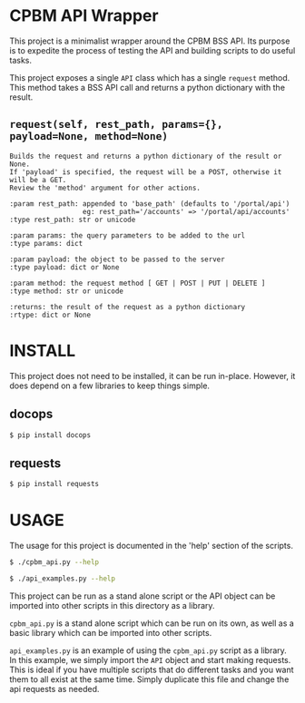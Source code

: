 CPBM API Wrapper
================
This project is a minimalist wrapper around the CPBM BSS API.  Its purpose is to expedite the process of testing the API and building scripts to do useful tasks.

This project exposes a single `API` class which has a single `request` method.  This method takes a BSS API call and returns a python dictionary with the result.

`request(self, rest_path, params={}, payload=None, method=None)`
----------------------------------------------------------------
``` sphinx
Builds the request and returns a python dictionary of the result or None.
If 'payload' is specified, the request will be a POST, otherwise it will be a GET. 
Review the 'method' argument for other actions.

:param rest_path: appended to 'base_path' (defaults to '/portal/api')
				  eg: rest_path='/accounts' => '/portal/api/accounts'
:type rest_path: str or unicode

:param params: the query parameters to be added to the url
:type params: dict

:param payload: the object to be passed to the server
:type payload: dict or None

:param method: the request method [ GET | POST | PUT | DELETE ]
:type method: str or unicode

:returns: the result of the request as a python dictionary
:rtype: dict or None
```


INSTALL
=======
This project does not need to be installed, it can be run in-place.  However, it does depend on a few libraries to keep things simple.

docops
------

``` bash
$ pip install docops
```

requests
--------

``` bash
$ pip install requests
```


USAGE
=====
The usage for this project is documented in the 'help' section of the scripts.

``` bash
$ ./cpbm_api.py --help
```

``` bash
$ ./api_examples.py --help
```

This project can be run as a stand alone script or the API object can be imported into other scripts in this directory as a library.

`cpbm_api.py` is a stand alone script which can be run on its own, as well as a basic library which can be imported into other scripts.

`api_examples.py` is an example of using the `cpbm_api.py` script as a library.  In this example, we  simply import the `API` object and start making requests.  This is ideal if you have multiple scripts that do different tasks and you want them to all exist at the same time.  Simply duplicate this file and change the api requests as needed.

